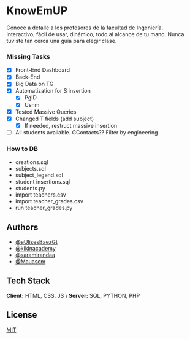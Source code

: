 # KnowEmUP
Conoce a detalle a los profesores de la facultad de Ingeniería. \
Interactivo, fácil de usar, dinámico, todo al alcance de tu mano. Nunca tuviste tan cerca una guía para elegir clase. 

### Missing Tasks
- [x] Front-End Dashboard
- [x] Back-End
- [x] Big Data on TG
- [x] Automatization for S insertion
    - [x] PgID
    - [x] Usnm
- [x] Tested Massive Queries
- [x] Changed T fields (add subject)
    - [x] If needed, restruct massive insertion
- [ ] All students available. GContacts?? Filter by engineering

### How to DB
- creations.sql
- subjects.sql
- subject_legend.sql
- student insertions.sql
- students.py
- import teachers.csv
- import teacher_grades.csv
- run teacher_grades.py

## Authors
- [@eUlisesBaezGt](https://github.com/eUlisesBaezGt)
- [@kikinacademy](https://github.com/kikinacademy)
- [@saramirandaa](https://github.com/saramirandaa)
- [@Mauascm](https://github.com/Mauascm)

## Tech Stack
**Client:** HTML, CSS, JS \\
**Server:** SQL, PYTHON, PHP

## License
[MIT](https://choosealicense.com/licenses/mit/)

